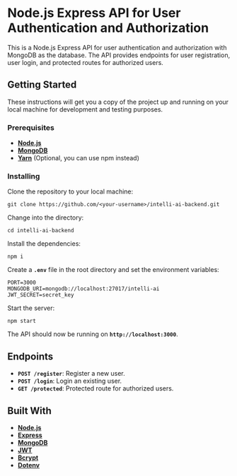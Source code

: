 # **Node.js Express API for User Authentication and Authorization**

This is a Node.js Express API for user authentication and authorization with MongoDB as the database. The API provides endpoints for user registration, user login, and protected routes for authorized users.

## **Getting Started**

These instructions will get you a copy of the project up and running on your local machine for development and testing purposes.

### **Prerequisites**

- **[Node.js](https://nodejs.org/en/download/)**
- **[MongoDB](https://www.mongodb.com/download-center/community)**
- **[Yarn](https://classic.yarnpkg.com/en/docs/install)** (Optional, you can use npm instead)

### **Installing**

Clone the repository to your local machine:

```
git clone https://github.com/<your-username>/intelli-ai-backend.git
```

Change into the directory:

```
cd intelli-ai-backend
```

Install the dependencies:

```
npm i
```

Create a **`.env`** file in the root directory and set the environment variables:

```
PORT=3000
MONGODB_URI=mongodb://localhost:27017/intelli-ai
JWT_SECRET=secret_key
```

Start the server:

```
npm start
```

The API should now be running on **`http://localhost:3000`**.

## **Endpoints**

- **`POST /register`**: Register a new user.
- **`POST /login`**: Login an existing user.
- **`GET /protected`**: Protected route for authorized users.

## **Built With**

- **[Node.js](https://nodejs.org/)**
- **[Express](https://expressjs.com/)**
- **[MongoDB](https://www.mongodb.com/)**
- **[JWT](https://jwt.io/)**
- **[Bcrypt](https://github.com/kelektiv/node.bcrypt.js)**
- **[Dotenv](https://github.com/motdotla/dotenv)**